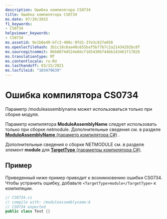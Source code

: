 ```yaml
---
description: Ошибка компилятора CS0734
title: Ошибка компилятора CS0734
ms.date: 07/20/2015
f1_keywords:
- CS0734
helpviewer_keywords:
- CS0734
ms.assetid: 9e1b0e49-bfc3-400c-9fd1-37e3c827e656
ms.openlocfilehash: 3b1c18c6aa40c655baf5b77b7c2a21434292bc0f
ms.sourcegitcommit: 0bb8074d524e0dcf165430b744bb143461f17026
ms.translationtype: MT
ms.contentlocale: ru-RU
ms.lasthandoff: 03/15/2021
ms.locfileid: "103479639"
---
```

# <a name="compiler-error-cs0734"></a>Ошибка компилятора CS0734

Параметр /moduleassemblyname может использоваться только при сборке модуля.  
  
 Параметр компилятора **ModuleAssemblyName** следует использовать только при сборке netmodule. Дополнительные сведения см. в разделе [ **ModuleAssemblyName** (параметр компилятора C#)](../language-reference/compiler-options/advanced.md#moduleassemblyname) .  
  
 Дополнительные сведения о сборке NETMODULE см. в разделе элемент **module** для [ **TargetType** (параметры компилятора C#)](../language-reference/compiler-options/output.md#targettype).  
  
## <a name="example"></a>Пример  

 Приведенный ниже пример приводит к возникновению ошибки CS0734. Чтобы устранить ошибку, добавьте `<TargetType>module</TargetType>` к компиляции.  
  
```csharp  
// CS0734.cs  
// compile with: /moduleassemblyname:A  
// CS0734 expected  
public class Test {}  
```
